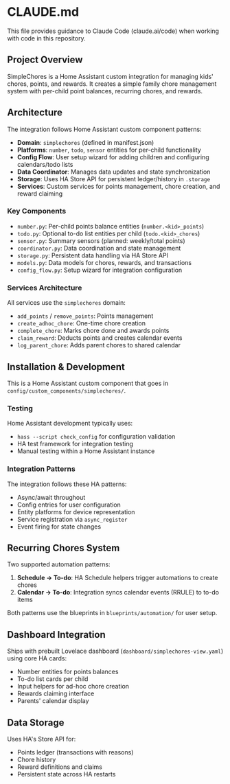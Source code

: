 # CLAUDE.md

This file provides guidance to Claude Code (claude.ai/code) when working with code in this repository.

## Project Overview

SimpleChores is a Home Assistant custom integration for managing kids' chores, points, and rewards. It creates a simple family chore management system with per-child point balances, recurring chores, and rewards.

## Architecture

The integration follows Home Assistant custom component patterns:

- **Domain**: `simplechores` (defined in manifest.json)
- **Platforms**: `number`, `todo`, `sensor` entities for per-child functionality
- **Config Flow**: User setup wizard for adding children and configuring calendars/todo lists
- **Data Coordinator**: Manages data updates and state synchronization
- **Storage**: Uses HA Store API for persistent ledger/history in `.storage`
- **Services**: Custom services for points management, chore creation, and reward claiming

### Key Components

- `number.py`: Per-child points balance entities (`number.<kid>_points`)
- `todo.py`: Optional to-do list entities per child (`todo.<kid>_chores`)
- `sensor.py`: Summary sensors (planned: weekly/total points)
- `coordinator.py`: Data coordination and state management
- `storage.py`: Persistent data handling via HA Store API
- `models.py`: Data models for chores, rewards, and transactions
- `config_flow.py`: Setup wizard for integration configuration

### Services Architecture

All services use the `simplechores` domain:
- `add_points` / `remove_points`: Points management
- `create_adhoc_chore`: One-time chore creation
- `complete_chore`: Marks chore done and awards points
- `claim_reward`: Deducts points and creates calendar events
- `log_parent_chore`: Adds parent chores to shared calendar

## Installation & Development

This is a Home Assistant custom component that goes in `config/custom_components/simplechores/`.

### Testing
Home Assistant development typically uses:
- `hass --script check_config` for configuration validation
- HA test framework for integration testing
- Manual testing within a Home Assistant instance

### Integration Patterns

The integration follows these HA patterns:
- Async/await throughout
- Config entries for user configuration
- Entity platforms for device representation
- Service registration via `async_register`
- Event firing for state changes

## Recurring Chores System

Two supported automation patterns:
1. **Schedule → To-do**: HA Schedule helpers trigger automations to create chores
2. **Calendar → To-do**: Integration syncs calendar events (RRULE) to to-do items

Both patterns use the blueprints in `blueprints/automation/` for user setup.

## Dashboard Integration

Ships with prebuilt Lovelace dashboard (`dashboard/simplechores-view.yaml`) using core HA cards:
- Number entities for points balances
- To-do list cards per child
- Input helpers for ad-hoc chore creation
- Rewards claiming interface
- Parents' calendar display

## Data Storage

Uses HA's Store API for:
- Points ledger (transactions with reasons)
- Chore history
- Reward definitions and claims
- Persistent state across HA restarts